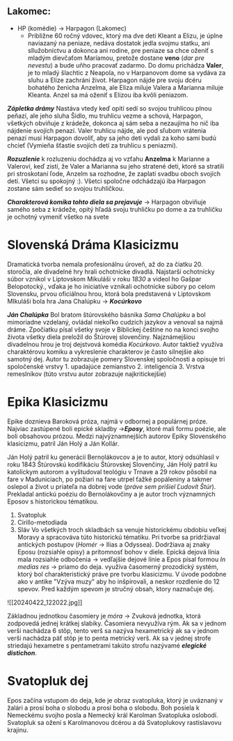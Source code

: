 ## Lakomec:
- HP (komédie) -> Harpagon  (Lakomec)
	- Približne 60 ročný vdovec, ktorý ma dve deti Kleant a Elizu, je úplne naviazaný na peniaze, nedáva dostatok jedla svojmu statku, ani sllužobníctvu a dokonca ani rodine, pre peniaze sa chce oženiť s mladým dievčaťom Maríamou, pretože dostane **veno** (*dar pre nevestu*) a bude uňho pracovať zadarmo. 
Do domu prichádza **Valer**, je to mladý šlachtic z Neapola, no v Harpanovom dome sa vydáva za sluhu a Elize zachráni život. Harpagon nájde pre svoju dcéru bohatého ženicha Anzelma, ale Eliza miluje Valera a Marianna miluje Kleanta. Anzel sa má oženiť s Elizou iba kvôli peniazom.

***Zápletka drámy***
Nastáva vtedy keď opití sedí so svojou truhlicou plnou peňazí, ale jeho sluha Šidlo, mu truhlicu vezme a schová, Harpagon, všetkých obviňuje z krádeže, dokonca aj sám seba a nezaujíma ho nič iba nájdenie svojích penazí. Valer truhlicu nájde, ale pod sľubom vrátenia penazí musí Harpagon dovoliť, aby sa jeho deti vydali za koho sami budú chcieť (Vymieňa šťastie svojích detí za truhlicu s peniazmi).

***Rozuzlenie***
k rozluzeniu dochádza aj vo vzťahu **Anzelma** k Marianne a Valerovi, keď zistí, že Valer a Marianna su jeho stratené deti, ktoré sa stratili pri stroskotaní ľode, Anzelm sa rozhodne, že zaplatí svadbu oboch svojích detí. Všetci su spokojný :).
Všetci spoločne odchádzajú iba Harpagon zostane sám sedieť so svojou truhličkou. 

***Charakterová komika tohto diela sa prejavuje*** -> Harpagon obviňuje samého seba z krádeže, opitý hľadá svoju truhličku po dome a za truhličku je ochotný vymeniť všetko na svete


# Slovenská Dráma Klasicizmu
Dramatická tvorba nemala profesionálnu úroveň, až do za čiatku 20. storočia, ale divadelné hry hrali ochotnícke divadlá. Najstarší ochotnícky súbor vznikol v Liptovskom Mikuláši v roku *1830* a videol ho Gašpar Belopotocký., vďaka je ho iniciatíve vznikali ochotnícke súbory po celom Slovensku, prvou oficiálnou hrou, ktorá bola predstavená v Liptovskom MIkuláši bola hra Jana Chalúpku -> ***Kocúrkovo*** 

***Ján Chalúpka***
Bol bratom štúrovského básnika *Sama Chalúpku* a bol mimoriadne vzdelaný, ovládal niekoľko cudzích jazykov a venoval sa najmä dráme. Zpočiatku písal všetky svoje v Biblickej češtine no na konci svojho života všetky diela preložil do Štúrovej slovenčiny. Najznámejšiou divadelnou hrou je troj dejstvová komédia *Kocúrkovo*. Autor taktiež využíva charaktérovu komiku a vykreslenie charakterov je často silnejšie ako samotný dej. Autor tu zobrazuje pomery Slovenskej spoločnosti a opisuje tri spoločenské vrstvy
	1. upadajúce zemianstvo
	2. inteligencia
	3. Vrstva remeslníkov (túto vrstvu autor zobrazuje najkritickejšie)

# Epika Klasicizmu
Epike doznieva Baroková próza, najmä v odbornej a populárnej próze. Najviac zastúpené boli epické skladby ->***Eposy***, ktoré mali formu poézie, ale boli obsahovou prózou. Medzi najvýznamnejších autorov Epiky Slovenského klasicizmu, patril Ján Holý a Ján Kollár. 

Ján Holý patril ku generácií Bernolákovcov a je to autor, ktorý odsúhlasil v roku 1843 Štúrovskú kodifikáciu Štúrovskej Slovenčiny, Ján Holý patril ku katolíckym autorom a vyštudoval teológiu v Trnave a 29 rokov pôsobil na fare v Maduniciach, po požiari na fare utrpel ťažké popáleniny a takmer oslepol a život u priateľa na dobrej vode (*práve sem prišiel Ľudovít Štúr*). Prekladal antickú poéziu do Bernolákovčiny a je autor troch významných Eposov s historickou tématikou.
1. Svatopluk
2. Cirillo-metodiada
3. Sláv
Vo všetkých troch skladbách sa venuje historickému obdobiu veľkej Moravy a spracováva túto historickú tématiku. Pri tvorbe sa pridržiaval antických postupov (*Homér* -> Ilias a Odyssea). Dodržiava aj znaky Eposu (rozsiahle opisy) a prítomnosť bohov v diele. Epická dejová línia mala rozsiahle odbočenia -> vedľajšie dejové línie a Epos písal formou *In medias res* -> priamo do deja. využíva časomerný prozodický systém, ktorý bol charakteristický práve pre tvorbu klasicizmu. V úvode podobne ako v antike "Vzýva muzy" aby ho inšpirovali, a neskor rozdlenie do 12 spevov. Pred každým spevom je stručný obsah, ktory naznačuje dej.

![[20240422_122022.jpg]]

Základnou jednotkou časomiery je *móra* -> Zvuková jednotka, ktorá zodpovedá jednej krátkej slabiky. Časomiera nevyužíva rým. Ak sa v jednom verši nachádza 6 stôp, tento verš sa nazýva hexametrický ak sa v jednom verši nachádza päť stôp je to penta metrický verš. Ak sa v jednej strofe striedajú hexametre s pentametrami takúto strofu nazývamé ***elegické distichon***. 

# Svatopluk dej
Epos začína vstupom do deja, kde je obraz svatopluka, ktorý je uväznaný v žalári a prosí boha o slobodu a prosí boha o slobodu. Boh posiela k Nemeckému svojho posla a Nemecký král Karolman Svatopluka oslobodí. Svatopluk sa ožení s Karolmanovou dcérou a dá Svatoplukovy rastislavovu krajinu.